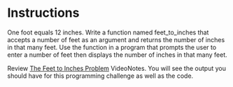 # Instructions  

One foot equals 12 inches. Write a function named feet_to_inches that accepts a number of feet as an argument and returns the number of inches in that many feet. Use the function in a program that prompts the user to enter a number of feet then displays the number of inches in that many feet.

  Review [The Feet to Inches Problem](https://mediaplayer.pearsoncmg.com/assets/_video.true/The_Feet_To_Inches_Problem) VideoNotes. You will see the output you should have for this programming challenge as well as the code.